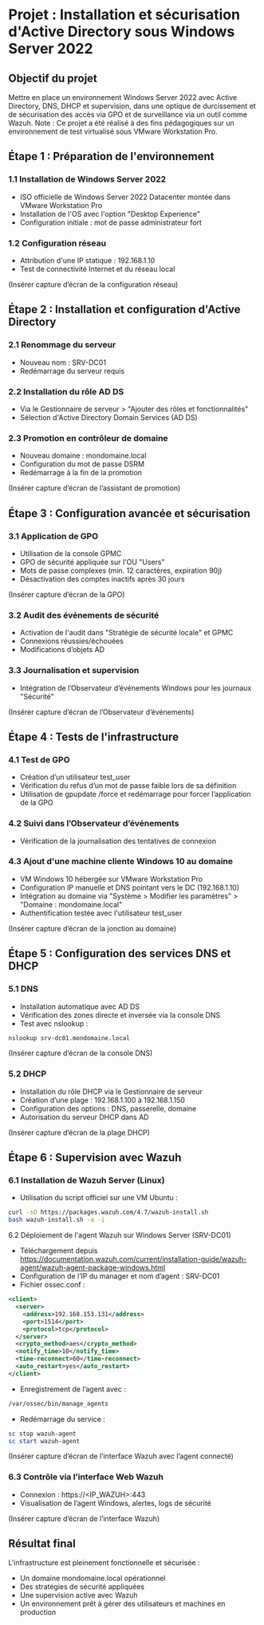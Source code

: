# Projet : Installation et sécurisation d'Active Directory sous Windows Server 2022

## Objectif du projet

Mettre en place un environnement Windows Server 2022 avec Active Directory, DNS, DHCP et supervision, dans une optique de durcissement et de sécurisation des accès via GPO et de surveillance via un outil comme Wazuh.
Note : Ce projet a été réalisé à des fins pédagogiques sur un environnement de test virtualisé sous VMware Workstation Pro.

## Étape 1 : Préparation de l'environnement

### 1.1 Installation de Windows Server 2022

- ISO officielle de Windows Server 2022 Datacenter montée dans VMware Workstation Pro
- Installation de l'OS avec l'option "Desktop Experience"
- Configuration initiale : mot de passe administrateur fort

### 1.2 Configuration réseau

- Attribution d'une IP statique : 192.168.1.10
- Test de connectivité Internet et du réseau local

(Insérer capture d’écran de la configuration réseau)

## Étape 2 : Installation et configuration d'Active Directory

### 2.1 Renommage du serveur

- Nouveau nom : SRV-DC01
- Redémarrage du serveur requis

### 2.2 Installation du rôle AD DS

- Via le Gestionnaire de serveur > "Ajouter des rôles et fonctionnalités"
- Sélection d'Active Directory Domain Services (AD DS)

### 2.3 Promotion en contrôleur de domaine

- Nouveau domaine : mondomaine.local
- Configuration du mot de passe DSRM
- Redémarrage à la fin de la promotion

(Insérer capture d’écran de l’assistant de promotion)

## Étape 3 : Configuration avancée et sécurisation

### 3.1 Application de GPO

- Utilisation de la console GPMC
- GPO de sécurité appliquée sur l'OU "Users"
- Mots de passe complexes (min. 12 caractères, expiration 90j)
- Désactivation des comptes inactifs après 30 jours

(Insérer capture d’écran de la GPO)

### 3.2 Audit des événements de sécurité

- Activation de l'audit dans "Stratégie de sécurité locale" et GPMC
- Connexions réussies/échouées
- Modifications d’objets AD

### 3.3 Journalisation et supervision

- Intégration de l’Observateur d’événements Windows pour les journaux "Sécurité"

(Insérer capture d’écran de l’Observateur d’événements)

## Étape 4 : Tests de l'infrastructure

### 4.1 Test de GPO

- Création d’un utilisateur test_user
- Vérification du refus d’un mot de passe faible lors de sa définition
- Utilisation de gpupdate /force et redémarrage pour forcer l’application de la GPO

### 4.2 Suivi dans l’Observateur d’événements

- Vérification de la journalisation des tentatives de connexion

### 4.3 Ajout d'une machine cliente Windows 10 au domaine

- VM Windows 10 hébergée sur VMware Workstation Pro
- Configuration IP manuelle et DNS pointant vers le DC (192.168.1.10)
- Intégration au domaine via "Système > Modifier les paramètres" > "Domaine : mondomaine.local"
- Authentification testée avec l'utilisateur test_user

(Insérer capture d’écran de la jonction au domaine)

## Étape 5 : Configuration des services DNS et DHCP

### 5.1 DNS

- Installation automatique avec AD DS
- Vérification des zones directe et inversée via la console DNS
- Test avec nslookup :

```bash
nslookup srv-dc01.mondomaine.local
```

(Insérer capture d’écran de la console DNS)

### 5.2 DHCP

- Installation du rôle DHCP via le Gestionnaire de serveur
- Création d’une plage : 192.168.1.100 à 192.168.1.150
- Configuration des options : DNS, passerelle, domaine
- Autorisation du serveur DHCP dans AD

(Insérer capture d’écran de la plage DHCP)

## Étape 6 : Supervision avec Wazuh

### 6.1 Installation de Wazuh Server (Linux)

- Utilisation du script officiel sur une VM Ubuntu :

```bash
curl -sO https://packages.wazuh.com/4.7/wazuh-install.sh
bash wazuh-install.sh -a -i
```

6.2 Déploiement de l'agent Wazuh sur Windows Server (SRV-DC01)

- Téléchargement depuis https://documentation.wazuh.com/current/installation-guide/wazuh-agent/wazuh-agent-package-windows.html
- Configuration de l’IP du manager et nom d’agent : SRV-DC01
- Fichier ossec.conf :

```xml
<client>
  <server>
    <address>192.168.153.131</address>
    <port>1514</port>
    <protocol>tcp</protocol>
  </server>
  <crypto_method>aes</crypto_method>
  <notify_time>10</notify_time>
  <time-reconnect>60</time-reconnect>
  <auto_restart>yes</auto_restart>
</client>
```

- Enregistrement de l’agent avec :

```bash
/var/ossec/bin/manage_agents
```

- Redémarrage du service :

```powershell
sc stop wazuh-agent
sc start wazuh-agent
```

(Insérer capture d’écran de l’interface Wazuh avec l’agent connecté)

### 6.3 Contrôle via l’interface Web Wazuh

- Connexion : https://<IP_WAZUH>:443
- Visualisation de l’agent Windows, alertes, logs de sécurité

(Insérer capture d’écran de l’interface Wazuh)

## Résultat final

L'infrastructure est pleinement fonctionnelle et sécurisée :
- Un domaine mondomaine.local opérationnel
- Des stratégies de sécurité appliquées
- Une supervision active avec Wazuh
- Un environnement prêt à gérer des utilisateurs et machines en production
